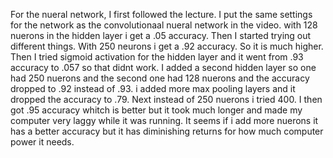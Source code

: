 For the nueral network, I first followed the lecture. I put the same settings for the network as the convolutionaal nueral network in the video. with 128 nuerons in the hidden layer i get a .05 accuracy. Then I started trying out different things. With 250 neurons i get a .92 accuracy. So it is much higher. Then I tried sigmoid activation for the hidden layer and it went from .93 accuracy to .057 so that didnt work. I added a second hidden layer so one had 250 nuerons and the second one had 128 nuerons and the accuracy dropped to .92 instead of .93. i added more max pooling layers and it dropped the accuracy to .79. Next instead of 250 nuerons i tried 400. I then got .95 accuracy whitch is better but it took much longer and made my computer very laggy while it was running. It seems if i add more nuerons it has a better accuracy but it has diminishing returns for how much computer power it needs.
